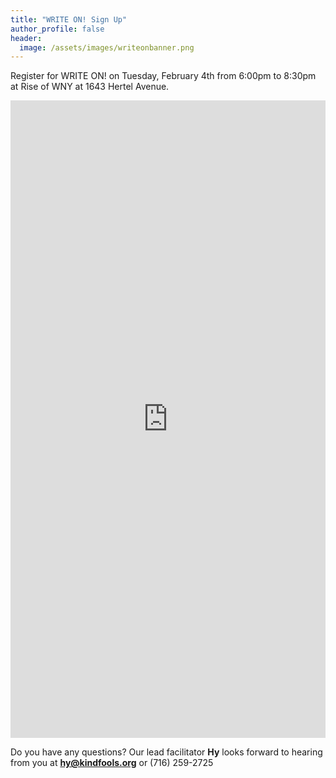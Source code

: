 ```yaml
---
title: "WRITE ON! Sign Up"
author_profile: false
header:
  image: /assets/images/writeonbanner.png
---
```


Register for WRITE ON! on Tuesday, February 4th from 6:00pm to 8:30pm
at Rise of WNY at 1643 Hertel Avenue.

<iframe src="https://docs.google.com/forms/d/e/1FAIpQLSek_PrcGqo_f9EajHCTh6m_Bg7T76rrjXrG3EChmPoMTyvUvg/viewform?embedded=true&usp=pp_url&entry.1094639681=Tues+Feb+4th+at+6:00pm+at+Rise+of+WNY" width="100%" height="1020" frameborder="0" marginheight="0" marginwidth="0" onload = "window.parent.scrollTo(0,0)">Loading…</iframe>

Do you have any questions? Our lead facilitator **Hy** looks forward to hearing from you at **[hy@kindfools.org](mailto:hy@kindfools.org)** or (716) 259-2725

